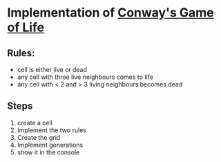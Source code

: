 # Implementation of [Conway's Game of Life](https://en.wikipedia.org/wiki/Conway%27s_Game_of_Life)

## Rules: 
- cell is either live or dead
- any cell with three live neighbours comes to life
- any cell with < 2 and > 3 living neighbours becomes dead

## Steps

1. create a cell
2. Implement the two rules
3. Create the grid
4. Implement generations
5. show it in the console